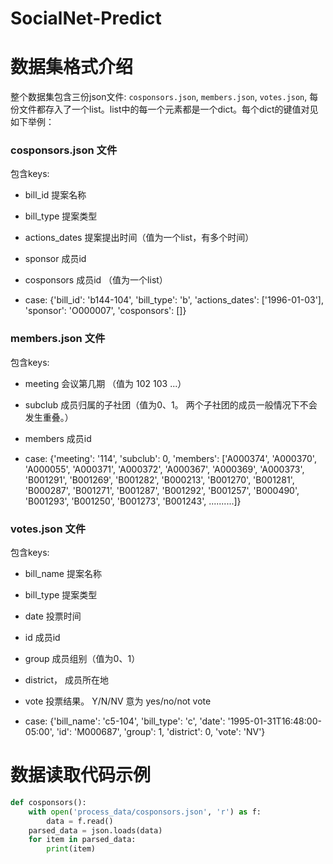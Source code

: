 # SocialNet-Predict

# 数据集格式介绍
整个数据集包含三份json文件: `cosponsors.json`, `members.json`, `votes.json`, 每份文件都存入了一个list。list中的每一个元素都是一个dict。每个dict的键值对见如下举例：

### cosponsors.json 文件
包含keys:
- bill_id 提案名称
- bill_type 提案类型 
- actions_dates 提案提出时间（值为一个list，有多个时间）
- sponsor 成员id
- cosponsors 成员id （值为一个list）

- case:
{'bill_id': 'b144-104', 'bill_type': 'b', 'actions_dates': ['1996-01-03'], 'sponsor': 'O000007', 'cosponsors': []}

### members.json 文件
包含keys:
- meeting 会议第几期 （值为 102 103 ...）
- subclub 成员归属的子社团（值为0、1。 两个子社团的成员一般情况下不会发生重叠。）
- members 成员id

- case:
{'meeting': '114', 'subclub': 0, 'members': ['A000374', 'A000370', 'A000055', 'A000371', 'A000372', 'A000367', 'A000369', 'A000373', 'B001291', 'B001269', 'B001282', 'B000213', 'B001270', 'B001281', 'B000287', 'B001271', 'B001287', 'B001292', 'B001257', 'B000490', 'B001293', 'B001250', 'B001273', 'B001243', ..........]}

### votes.json 文件
包含keys:
- bill_name 提案名称
- bill_type 提案类型
- date 投票时间
- id 成员id
- group 成员组别（值为0、1）
- district， 成员所在地
- vote 投票结果。 Y/N/NV 意为 yes/no/not vote

- case:
{'bill_name': 'c5-104', 'bill_type': 'c', 'date': '1995-01-31T16:48:00-05:00', 'id': 'M000687', 'group': 1, 'district': 0, 'vote': 'NV'}


# 数据读取代码示例
```python
def cosponsors():
    with open('process_data/cosponsors.json', 'r') as f:
        data = f.read()
    parsed_data = json.loads(data)
    for item in parsed_data:
        print(item)
```

